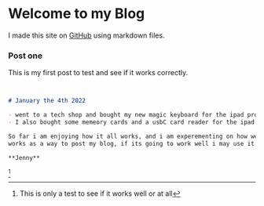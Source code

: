# Welcome to my Blog

I made this site on [GitHub](https://github.com/jennybuni/myblog/edit/main/README.md) using markdown files.


### Post one

This is my first post to test and see if it works correctly.

```markdown


# January the 4th 2022

- went to a tech shop and bought my new magic keyboard for the ipad pro 
- I also bought some memeory cards and a usbC card reader for the ipad 

So far i am enjoying how it all works, and i am experementing on how well github
works as a way to post my blog, if its going to work well i may use it more. 

**Jenny**
```
[^1]
[^1]:This is only a test to see if it works well or at all